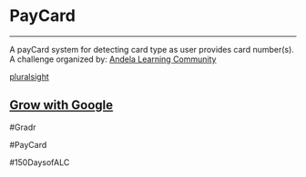 # PayCard
------
A payCard system for detecting card type as user provides card number(s).
A challenge organized by:
[Andela Learning Community](https://andela.com/alc/)

[pluralsight](https://app.pluralsight.com)

[Grow with Google](https://grow.google/)
------
#Gradr

#PayCard

#150DaysofALC
